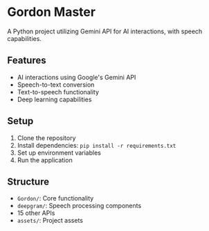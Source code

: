 # Gordon Master

A Python project utilizing Gemini API for AI interactions, with speech capabilities.

## Features
- AI interactions using Google's Gemini API
- Speech-to-text conversion
- Text-to-speech functionality
- Deep learning capabilities

## Setup
1. Clone the repository
2. Install dependencies: `pip install -r requirements.txt`
3. Set up environment variables
4. Run the application

## Structure
- `Gordon/`: Core functionality
- `deepgram/`: Speech processing components
- 15 other APIs
- `assets/`: Project assets

